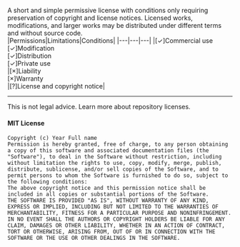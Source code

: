 A short and simple permissive license with conditions only requiring preservation of copyright and license notices. Licensed works, modifications, and larger works may be distributed under different terms and without source code.<br>
|Permissions|Limitations|Conditions|
|---|---|---|
|[✓]Commercial use<br>[✓]Modification<br>[✓]Distribution<br>[✓]Private use<br>|[×]Liability<br>[×]Warranty<br>|[?]License and copyright notice|
***
This is not legal advice. Learn more about repository licenses.<br>
#### MIT License<br>
```
Copyright (c) Year Full name
Permission is hereby granted, free of charge, to any person obtaining a copy of this software and associated documentation files (the "Software"), to deal in the Software without restriction, including without limitation the rights to use, copy, modify, merge, publish, distribute, sublicense, and/or sell copies of the Software, and to permit persons to whom the Software is furnished to do so, subject to the following conditions:
The above copyright notice and this permission notice shall be included in all copies or substantial portions of the Software.
THE SOFTWARE IS PROVIDED "AS IS", WITHOUT WARRANTY OF ANY KIND, EXPRESS OR IMPLIED, INCLUDING BUT NOT LIMITED TO THE WARRANTIES OF MERCHANTABILITY, FITNESS FOR A PARTICULAR PURPOSE AND NONINFRINGEMENT. IN NO EVENT SHALL THE AUTHORS OR COPYRIGHT HOLDERS BE LIABLE FOR ANY CLAIM, DAMAGES OR OTHER LIABILITY, WHETHER IN AN ACTION OF CONTRACT, TORT OR OTHERWISE, ARISING FROM, OUT OF OR IN CONNECTION WITH THE SOFTWARE OR THE USE OR OTHER DEALINGS IN THE SOFTWARE.
```
